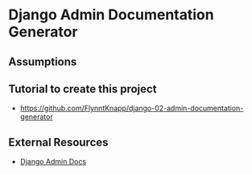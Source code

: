 # Django Admin Documentation Generator

## Assumptions

## Tutorial to create this project

* <https://github.com/FlynntKnapp/django-02-admin-documentation-generator>

## External Resources

* [Django Admin Docs](https://docs.djangoproject.com/en/4.1/ref/contrib/admin/admindocs/)
